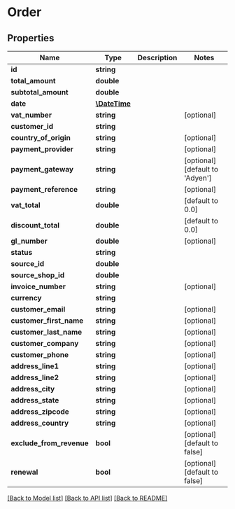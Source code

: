 # Order

## Properties
Name | Type | Description | Notes
------------ | ------------- | ------------- | -------------
**id** | **string** |  | 
**total_amount** | **double** |  | 
**subtotal_amount** | **double** |  | 
**date** | [**\DateTime**](\DateTime.md) |  | 
**vat_number** | **string** |  | [optional] 
**customer_id** | **string** |  | 
**country_of_origin** | **string** |  | [optional] 
**payment_provider** | **string** |  | [optional] 
**payment_gateway** | **string** |  | [optional] [default to 'Adyen']
**payment_reference** | **string** |  | [optional] 
**vat_total** | **double** |  | [default to 0.0]
**discount_total** | **double** |  | [default to 0.0]
**gl_number** | **double** |  | [optional] 
**status** | **string** |  | 
**source_id** | **double** |  | 
**source_shop_id** | **double** |  | 
**invoice_number** | **string** |  | [optional] 
**currency** | **string** |  | 
**customer_email** | **string** |  | [optional] 
**customer_first_name** | **string** |  | [optional] 
**customer_last_name** | **string** |  | [optional] 
**customer_company** | **string** |  | [optional] 
**customer_phone** | **string** |  | [optional] 
**address_line1** | **string** |  | [optional] 
**address_line2** | **string** |  | [optional] 
**address_city** | **string** |  | [optional] 
**address_state** | **string** |  | [optional] 
**address_zipcode** | **string** |  | [optional] 
**address_country** | **string** |  | [optional] 
**exclude_from_revenue** | **bool** |  | [optional] [default to false]
**renewal** | **bool** |  | [optional] [default to false]

[[Back to Model list]](../README.md#documentation-for-models) [[Back to API list]](../README.md#documentation-for-api-endpoints) [[Back to README]](../README.md)



